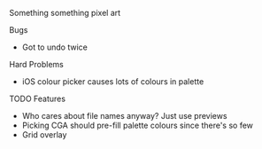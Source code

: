 Something something pixel art

Bugs
* Got to undo twice

Hard Problems
* iOS colour picker causes lots of colours in palette

TODO Features
* Who cares about file names anyway? Just use previews
* Picking CGA should pre-fill palette colours since there's so few
* Grid overlay
